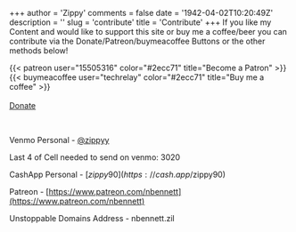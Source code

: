 +++
author = 'Zippy'
comments = false
date = '1942-04-02T10:20:49Z'
description = ''
slug = 'contribute'
title = 'Contribute'
+++
If you like my Content and would like to support this site or buy me a coffee/beer you can contribute via the Donate/Patreon/buymeacoffee Buttons or the other methods below!

{{< patreon user="15505316" color="#2ecc71" title="Become a Patron" >}}   {{< buymeacoffee user="techrelay" color="#2ecc71" title="Buy me a coffee" >}}
<br>
<br>
<a href="https://trolley.link/p/K34XGX" data-trolley="true" data-tpk="K34XGX">
    Donate
</a>

 <!-- You only need this once per page (but it won't do any harm) -->
 <script async src="https://widget.trolley.link/cart.js" type="text/javascript"></script>
<br>


Venmo Personal - [@zippyy](https://venmo.com/u/zippyy) 

Last 4 of Cell needed to send on venmo: 3020

CashApp Personal - [$zippy90](https://cash.app/$zippy90)

Patreon - [https://www.patreon.com/nbennett](https://www.patreon.com/nbennett)

Unstoppable Domains Address - nbennett.zil

<!--
#Bitcoin - bc1qzh2f5s9x282rltw0dne9s5ndpjy7pte3x98f7d

#Ethereum - 0x7f05e856842B76831897f9Ff703b488FfC900cBd

#Litecoin - ltc1qt6hhrfq0cgly8lxgx02jx56mnntg6ydphw7nag

#BNB -  bnb1u5wg485myh7ldvncepcmq7dkqfza9y69wrhaux

#DAI - 0x7f05e856842B76831897f9Ff703b488FfC900cBd

#Doge - DKTs9WU2YyJ9wKgnRQPuxp4brZU9GfHMmt
-->

